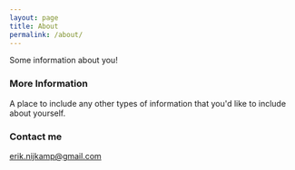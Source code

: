 ```yaml
---
layout: page
title: About
permalink: /about/
---
```


Some information about you!

### More Information

A place to include any other types of information that you'd like to include about yourself. 

### Contact me

[erik.nijkamp@gmail.com](mailto:erik.nijkamp@gmail.com)
